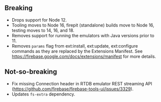## Breaking

- Drops support for Node 12.
- Tooling moves to Node 16, firepit (standalone) builds move to Node 16, testing moves to 14, 16, and 18.
- Removes support for running the emulators with Java versions prior to 11.
- Removes `params` flag from ext:install, ext:update, ext:configure commands as they are replaced by the Extensions Manifest. See https://firebase.google.com/docs/extensions/manifest for more details.

## Not-so-breaking

- Fix missing Connection header in RTDB emulator REST streaming API (https://github.com/firebase/firebase-tools-ui/issues/3329).
- Updates `fs-extra` dependency.
